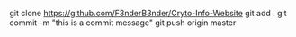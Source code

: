 git clone https://github.com/F3nderB3nder/Cryto-Info-Website
git add .
git commit -m "this is a commit message"
git push origin master
